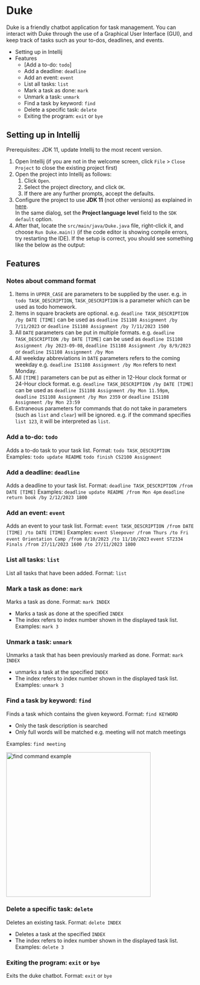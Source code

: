 # Duke

Duke is a friendly chatbot application for task management. You can interact with Duke through the use of a Graphical User Interface (GUI), and keep track of tasks such as your to-dos, deadlines, and events.

* Setting up in Intellij
* Features
  * [Add a to-do: ```todo```]
  * Add a deadline: ```deadline```
  * Add an event: ```event```
  * List all tasks: ```list```
  * Mark a task as done: ```mark```
  * Unmark a task: ```unmark```
  * Find a task by keyword: ```find```
  * Delete a specific task: ```delete```
  * Exiting the program: ```exit``` or ```bye```

## Setting up in Intellij

Prerequisites: JDK 11, update Intellij to the most recent version.

1. Open Intellij (if you are not in the welcome screen, click `File` > `Close Project` to close the existing project first)
1. Open the project into Intellij as follows:
   1. Click `Open`.
   1. Select the project directory, and click `OK`.
   1. If there are any further prompts, accept the defaults.
1. Configure the project to use **JDK 11** (not other versions) as explained in [here](https://www.jetbrains.com/help/idea/sdk.html#set-up-jdk).<br>
   In the same dialog, set the **Project language level** field to the `SDK default` option.
3. After that, locate the `src/main/java/Duke.java` file, right-click it, and choose `Run Duke.main()` (if the code editor is showing compile errors, try restarting the IDE). If the setup is correct, you should see something like the below as the output:

## Features
### Notes about command format
1. Items in ```UPPER_CASE``` are parameters to be supplied by the user.
   e.g. in ```todo TASK_DESCRIPTION```, ```TASK_DESCRIPTION``` is a parameter which can be used as todo homework.
2. Items in square brackets are optional.
   e.g. ```deadline TASK_DESCRIPTION /by DATE [TIME]``` can be used as ```deadline IS1108 Assignment /by 7/11/2023``` or ```deadline IS1108 Assignment /by 7/11/2023 1500```
3. All ```DATE``` parameters can be put in multiple formats.
   e.g. ```deadline TASK_DESCRIPTION /by DATE [TIME]``` can be used as ```deadline IS1108 Assignment /by 2023-09-08```, ```deadline IS1108 Assignment /by 8/9/2023``` or  ```deadline IS1108 Assignment /by Mon```
4. All weekday abbreviations in ```DATE``` parameters refers to the coming weekday
   e.g. ```deadline IS1108 Assignment /by Mon``` refers to next Monday.
5. All ```[TIME]``` parameters can be put as either in 12-Hour clock format or 24-Hour clock format.
   e.g. ```deadline TASK_DESCRIPTION /by DATE [TIME]``` can be used as ```deadline IS1108 Assignment /by Mon 11.59pm```,      
   ```deadline IS1108 Assignment /by Mon 2359``` or ```deadline IS1108 Assignment /by Mon 23:59```
6. Extraneous parameters for commands that do not take in parameters (such as ```list``` and ```clear```) will be ignored.
   e.g. if the command specifies ```list 123```, it will be interpreted as ```list```.
   
### Add a to-do: ```todo```
Adds a to-do task to your task list.
Format: ```todo TASK_DESCRIPTION```
Examples:
```todo update README```
```todo finish CS2100 Assignment```

### Add a deadline: ```deadline```
Adds a deadline to your task list.
Format: ```deadline TASK_DESCRIPTION /from DATE [TIME]```
Examples:
```deadline update README /from Mon 4pm```
```deadline return book /by 2/12/2023 1800```

### Add an event: ```event```
Adds an event to your task list.
Format: ```event TASK_DESCRIPTION /from DATE [TIME] /to DATE [TIME]```
Examples:
```event Sleepover /from Thurs /to Fri```
```event Orientation Camp /from 8/10/2023 /to 11/10/2023```
```event ST2334 Finals /from 27/11/2023 1600 /to 27/11/2023 1800```

### List all tasks: ```list```
List all tasks that have been added.
Format: ```list```

### Mark a task as done: ```mark```
Marks a task as done.
Format: ```mark INDEX```
* Marks a task as done at the specified ```INDEX```
* The index refers to index number shown in the displayed task list.
Examples:
```mark 3```

### Unmark a task: ```unmark```
Unmarks a task that has been previously marked as done.
Format: ```mark INDEX```
* unmarks a task at the specified ```INDEX```
* The index refers to index number shown in the displayed task list.
Examples:
```unmark 3```

### Find a task by keyword: ```find```
Finds a task which contains the given keyword.
Format: ```find KEYWORD```
* Only the task description is searched
* Only full words will be matched e.g. meeting will not match meetings

Examples:
```find meeting```

<img width="383" alt="find command example" src="https://github.com/Angelyxx/ip/assets/73735276/6b280df6-140d-4b64-aba5-1e33dac4b4be">

### Delete a specific task: ```delete```
Deletes an existing task.
Format: ```delete INDEX```
* Deletes a task at the specified ```INDEX```
* The index refers to index number shown in the displayed task list.
Examples:
```delete 3```

### Exiting the program: ```exit``` or ```bye```
Exits the duke chatbot.
Format: ```exit``` or ```bye```
